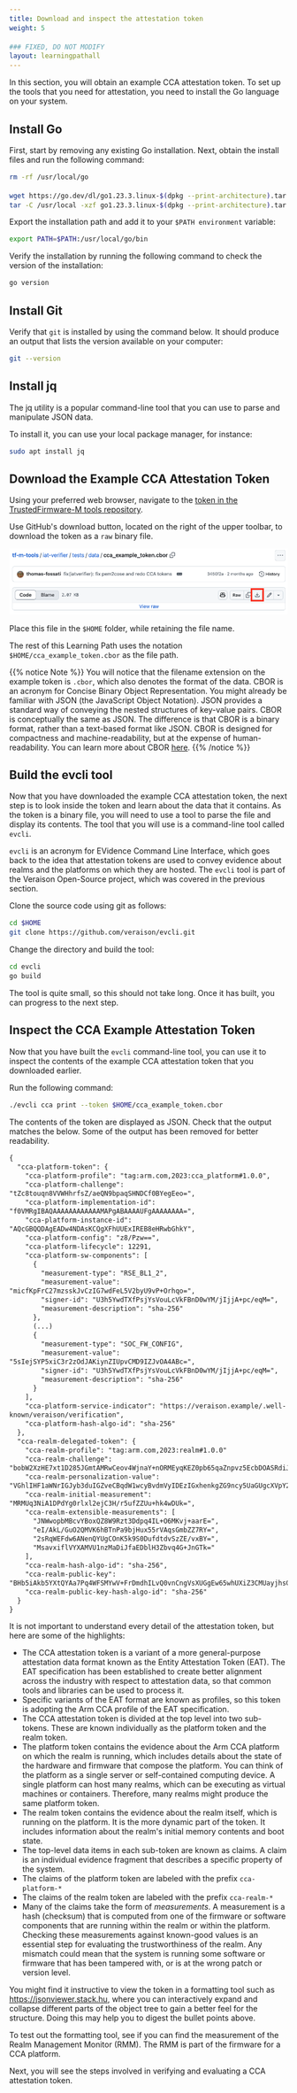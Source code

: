 ```yaml
---
title: Download and inspect the attestation token
weight: 5

### FIXED, DO NOT MODIFY
layout: learningpathall
---
```


In this section, you will obtain an example CCA attestation token. To set up the tools that you need for attestation, you need to install the Go language on your system.

## Install Go

First, start by removing any existing Go installation. Next, obtain the install files and run the following command:

```bash
rm -rf /usr/local/go

wget https://go.dev/dl/go1.23.3.linux-$(dpkg --print-architecture).tar.gz
tar -C /usr/local -xzf go1.23.3.linux-$(dpkg --print-architecture).tar.gz
```

Export the installation path and add it to your `$PATH environment` variable:

```bash
export PATH=$PATH:/usr/local/go/bin
```
Verify the installation by running the following command to check the version of the installation:

```bash
go version
```

## Install Git

Verify that `git` is installed by using the command below. It should produce an output that lists the version available on your computer:

```bash
git --version
```

## Install jq

The jq utility is a popular command-line tool that you can use to parse and manipulate JSON data. 

To install it, you can use your local package manager, for instance:

```bash
sudo apt install jq
```

## Download the Example CCA Attestation Token

Using your preferred web browser, navigate to the [token in the TrustedFirmware-M tools repository](https://github.com/TrustedFirmware-M/tf-m-tools/blob/main/iat-verifier/tests/data/cca_example_token.cbor).

Use GitHub's download button, located on the right of the upper toolbar, to download the token as a `raw` binary file.

![download_raw.png](./download_raw.png)

Place this file in the `$HOME` folder, while retaining the file name. 

The rest of this Learning Path uses the notation `$HOME/cca_example_token.cbor` as the file path.

{{% notice Note %}}
You will notice that the filename extension on the example token is `.cbor`, which also denotes the format of the data. CBOR is an acronym for Concise Binary Object Representation. You might already be familiar with JSON (the JavaScript Object Notation). JSON provides a standard way of conveying the nested structures of key-value pairs. CBOR is conceptually the same as JSON. The difference is that CBOR is a binary format, rather than a text-based format like JSON. CBOR is designed for compactness and machine-readability, but at the expense of human-readability. You can learn more about CBOR [here](https://cbor.io/).
{{% /notice %}}

## Build the evcli tool

Now that you have downloaded the example CCA attestation token, the next step is to look inside the token and learn about the data that it contains. As the token is a binary file, you will need to use a tool to parse the file and display its contents. The tool that you will use is a command-line tool called `evcli`. 

`evcli` is an acronym for EVidence Command Line Interface, which goes back to the idea that attestation tokens are used to convey evidence about realms and the platforms on which they are hosted. The `evcli` tool is part of the Veraison Open-Source project, which was covered in the previous section.

Clone the source code using git as follows:

```bash
cd $HOME
git clone https://github.com/veraison/evcli.git
```
Change the directory and build the tool:

```bash
cd evcli
go build
```

The tool is quite small, so this should not take long. Once it has built, you can progress to the next step.

## Inspect the CCA Example Attestation Token

Now that you have built the `evcli` command-line tool, you can use it to inspect the contents of the example CCA attestation token that you downloaded earlier.

Run the following command:

```bash
./evcli cca print --token $HOME/cca_example_token.cbor
```

The contents of the token are displayed as JSON. Check that the output matches the below. Some of the output has been removed for better readability.

```output
{
  "cca-platform-token": {
    "cca-platform-profile": "tag:arm.com,2023:cca_platform#1.0.0",
    "cca-platform-challenge": "tZc8touqn8VVWHhrfsZ/aeQN9bpaqSHNDCf0BYegEeo=",
    "cca-platform-implementation-id": "f0VMRgIBAQAAAAAAAAAAAAMAPgABAAAAUFgAAAAAAAA=",
    "cca-platform-instance-id": "AQcGBQQDAgEADw4NDAsKCQgXFhUUExIREB8eHRwbGhkY",
    "cca-platform-config": "z8/Pzw==",
    "cca-platform-lifecycle": 12291,
    "cca-platform-sw-components": [
      {
        "measurement-type": "RSE_BL1_2",
        "measurement-value": "micfKpFrC27mzsskJvCzIG7wdFeL5V2byU9vP+Orhqo=",
        "signer-id": "U3h5YwdTXfPsjYsVouLcVkFBnD0wYM/jIjjA+pc/eqM=",
        "measurement-description": "sha-256"
      },
      (...)
      {
        "measurement-type": "SOC_FW_CONFIG",
        "measurement-value": "5sIejSYP5xiC3r2zOdJAKiynZIUpvCMD9IZJvOA4ABc=",
        "signer-id": "U3h5YwdTXfPsjYsVouLcVkFBnD0wYM/jIjjA+pc/eqM=",
        "measurement-description": "sha-256"
      }
    ],
    "cca-platform-service-indicator": "https://veraison.example/.well-known/veraison/verification",
    "cca-platform-hash-algo-id": "sha-256"
  },
  "cca-realm-delegated-token": {
    "cca-realm-profile": "tag:arm.com,2023:realm#1.0.0"
    "cca-realm-challenge": "bobW2XzHE7xt1D285JGmtAMRwCeov4WjnaY+nORMEyqKEZ0pb65qaZnpvz5EcbDOASRdiJQkwx6JeTs7HWsVBA==",
    "cca-realm-personalization-value": "VGhlIHF1aWNrIGJyb3duIGZveCBqdW1wcyBvdmVyIDEzIGxhenkgZG9ncy5UaGUgcXVpY2sgYnJvd24gZm94IA==",
    "cca-realm-initial-measurement": "MRMUq3NiA1DPdYg0rlxl2ejC3H/r5ufZZUu+hk4wDUk=",
    "cca-realm-extensible-measurements": [
      "JNWwopbMBcvYBoxQZ8W9Rzt3Ddpq4IL+O6MKvj+aarE=",
      "eI/AkL/GuO2QMVK6hBTnPa9bjHux55rVAqsGmbZZ7RY=",
      "2sRqWEFdw6ANenQYUgCOnK5k9S0DufdtdvSzZE/vxBY=",
      "MsavxiflVYXAMVU1nzMaDiJfaEDblH3Zbvq4G+JnGTk="
    ],
    "cca-realm-hash-algo-id": "sha-256",
    "cca-realm-public-key": "BHb5iAkb5YXtQYAa7Pq4WFSMYwV+FrDmdhILvQ0vnCngVsXUGgEw65whUXiZ3CMUayjhsGK9PqSzFf0hnxy7Uoy250ykm+Fnc3NPYaHKYQMbK789kY8vlP/EIo5QkZVErg==",
    "cca-realm-public-key-hash-algo-id": "sha-256"
  }
}
```

It is not important to understand every detail of the attestation token, but here are some of the highlights:

- The CCA attestation token is a variant of a more general-purpose attestation data format known as the Entity Attestation Token (EAT). The EAT specification has been established to create better alignment across the industry with respect to attestation data, so that common tools and libraries can be used to process it.
- Specific variants of the EAT format are known as profiles, so this token is adopting the Arm CCA profile of the EAT specification.
- The CCA attestation token is divided at the top level into two sub-tokens. These are known individually as the platform token and the realm token.
- The platform token contains the evidence about the Arm CCA platform on which the realm is running, which includes details about the state of the hardware and firmware that compose the platform. You can think of the platform as a single server or self-contained computing device. A single platform can host many realms, which can be executing as virtual machines or containers. Therefore, many realms might produce the same platform token.
- The realm token contains the evidence about the realm itself, which is running on the platform. It is the more dynamic part of the token. It includes information about the realm's initial memory contents and boot state.
- The top-level data items in each sub-token are known as claims. A claim is an individual evidence fragment that describes a specific property of the system.
- The claims of the platform token are labeled with the prefix `cca-platform-*`
- The claims of the realm token are labeled with the prefix `cca-realm-*`
- Many of the claims take the form of _measurements_. A measurement is a hash (checksum) that is computed from one of the firmware or software components that are running within the realm or within the platform. Checking these measurements against known-good values is an essential step for evaluating the trustworthiness of the realm. Any mismatch could mean that the system is running some software or firmware that has been tampered with, or is at the wrong patch or version level.

You might find it instructive to view the token in a formatting tool such as https://jsonviewer.stack.hu, where you can interactively expand and collapse different parts of the object tree to gain a better feel for the structure. Doing this may help you to digest the bullet points above.

To test out the formatting tool, see if you can find the measurement of the Realm Management Monitor (RMM). The RMM is part of the firmware for a CCA platform.

Next, you will see the steps involved in verifying and evaluating a CCA attestation token.
